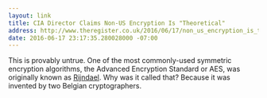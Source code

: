 ```yaml
---
layout: link
title: CIA Director Claims Non-US Encryption Is "Theoretical"
address: http://www.theregister.co.uk/2016/06/17/non_us_encryption_is_theoretical_claims_cia/
date: 2016-06-17 23:17:35.280028000 -07:00
---
```


This is provably untrue. One of the most commonly-used symmetric encryption algorithms, the Advanced Encryption Standard or AES, was originally known as [Rijndael][rijndael]. Why was it called that? Because it was invented by two Belgian cryptographers.

[rijndael]: https://en.wikipedia.org/wiki/Advanced_Encryption_Standard
